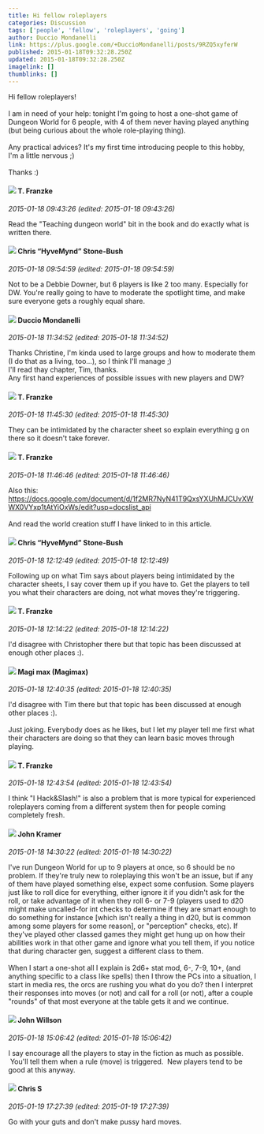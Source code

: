 ```yaml
---
title: Hi fellow roleplayers
categories: Discussion
tags: ['people', 'fellow', 'roleplayers', 'going']
author: Duccio Mondanelli
link: https://plus.google.com/+DuccioMondanelli/posts/9RZQ5xyferW
published: 2015-01-18T09:32:28.250Z
updated: 2015-01-18T09:32:28.250Z
imagelink: []
thumblinks: []
---
```


Hi fellow roleplayers!<br /><br />I am in need of your help: tonight I&#39;m going to host a one-shot game of Dungeon World for 6 people, with 4 of them never having played anything (but being curious about the whole role-playing thing).<br /><br />Any practical advices? It&#39;s my first time introducing people to this hobby, I&#39;m a little nervous ;)<br /><br />Thanks :)
<div id='comment z12xtvabskaed1flm22hsr1g1uuwwfeaq04'>
  <h4><img src='{{site.baseurl}}//images/avatars/110330901807759406775_photo.jpg'> T. Franzke</h4>
      <p><cite>2015-01-18 09:43:26 (edited: 2015-01-18 09:43:26)</cite></p>
        <p>Read the &quot;Teaching dungeon world&quot; bit in the book and do exactly what is written there.</p>
</div>
        

<div id='comment z12xtvabskaed1flm22hsr1g1uuwwfeaq04'>
  <h4><img src='{{site.baseurl}}//images/avatars/108053817066303198241_photo.jpg'> Chris “HyveMynd” Stone-Bush</h4>
      <p><cite>2015-01-18 09:54:59 (edited: 2015-01-18 09:54:59)</cite></p>
        <p>Not to be a Debbie Downer, but 6 players is like 2 too many. Especially for DW. You&#39;re really going to have to moderate the spotlight time, and make sure everyone gets a roughly equal share.</p>
</div>
        

<div id='comment z12xtvabskaed1flm22hsr1g1uuwwfeaq04'>
  <h4><img src='{{site.baseurl}}//images/avatars/108874856164126895669_photo.jpg'> Duccio Mondanelli</h4>
      <p><cite>2015-01-18 11:34:52 (edited: 2015-01-18 11:34:52)</cite></p>
        <p>Thanks Christine, I&#39;m kinda used to large groups and how to moderate them (I do that as a living, too...), so I think I&#39;ll manage ;)<br />I&#39;ll read thay chapter, Tim, thanks.<br />Any first hand experiences of possible issues with new players and DW?</p>
</div>
        

<div id='comment z12xtvabskaed1flm22hsr1g1uuwwfeaq04'>
  <h4><img src='{{site.baseurl}}//images/avatars/110330901807759406775_photo.jpg'> T. Franzke</h4>
      <p><cite>2015-01-18 11:45:30 (edited: 2015-01-18 11:45:30)</cite></p>
        <p>They can be intimidated by the character sheet so explain everything g on there so it doesn&#39;t take forever.</p>
</div>
        

<div id='comment z12xtvabskaed1flm22hsr1g1uuwwfeaq04'>
  <h4><img src='{{site.baseurl}}//images/avatars/110330901807759406775_photo.jpg'> T. Franzke</h4>
      <p><cite>2015-01-18 11:46:46 (edited: 2015-01-18 11:46:46)</cite></p>
        <p>Also this: <br /><a href="https://docs.google.com/document/d/1f2MR7NyN41T9QxsYXUhMJCUvXWWX0VYxp1tAtYiOxWs/edit?usp=docslist_api" class="ot-anchor">https://docs.google.com/document/d/1f2MR7NyN41T9QxsYXUhMJCUvXWWX0VYxp1tAtYiOxWs/edit?usp=docslist_api</a><br /><br />And read the world creation stuff I have linked to in this article.</p>
</div>
        

<div id='comment z12xtvabskaed1flm22hsr1g1uuwwfeaq04'>
  <h4><img src='{{site.baseurl}}//images/avatars/108053817066303198241_photo.jpg'> Chris “HyveMynd” Stone-Bush</h4>
      <p><cite>2015-01-18 12:12:49 (edited: 2015-01-18 12:12:49)</cite></p>
        <p>Following up on what Tim says about players being intimidated by the character sheets, I say cover them up if you have to. Get the players to tell you what their characters are doing, not what moves they&#39;re triggering.</p>
</div>
        

<div id='comment z12xtvabskaed1flm22hsr1g1uuwwfeaq04'>
  <h4><img src='{{site.baseurl}}//images/avatars/110330901807759406775_photo.jpg'> T. Franzke</h4>
      <p><cite>2015-01-18 12:14:22 (edited: 2015-01-18 12:14:22)</cite></p>
        <p>I&#39;d disagree with Christopher there but that topic has been discussed at enough other places :).</p>
</div>
        

<div id='comment z12xtvabskaed1flm22hsr1g1uuwwfeaq04'>
  <h4><img src='{{site.baseurl}}//images/avatars/101186759054914157594_photo.jpg'> Magi max (Magimax)</h4>
      <p><cite>2015-01-18 12:40:35 (edited: 2015-01-18 12:40:35)</cite></p>
        <p>I&#39;d disagree with Tim there but that topic has been discussed at enough other places :).﻿<br /><br />Just joking. Everybody does as he likes, but I let my player tell me first what their characters are doing so that they can learn basic moves through playing.</p>
</div>
        

<div id='comment z12xtvabskaed1flm22hsr1g1uuwwfeaq04'>
  <h4><img src='{{site.baseurl}}//images/avatars/110330901807759406775_photo.jpg'> T. Franzke</h4>
      <p><cite>2015-01-18 12:43:54 (edited: 2015-01-18 12:43:54)</cite></p>
        <p>I think &quot;I Hack&amp;Slash!&quot; is also a problem that is more typical for experienced roleplayers coming from a different system then for people coming completely fresh. </p>
</div>
        

<div id='comment z12xtvabskaed1flm22hsr1g1uuwwfeaq04'>
  <h4><img src='{{site.baseurl}}//images/avatars/102495403722649337449_photo.jpg'> John Kramer</h4>
      <p><cite>2015-01-18 14:30:22 (edited: 2015-01-18 14:30:22)</cite></p>
        <p>I&#39;ve run Dungeon World for up to 9 players at once, so 6 should be no problem. If they&#39;re truly new to roleplaying this won&#39;t be an issue, but if any of them have played something else, expect some confusion. Some players just like to roll dice for everything, either ignore it if you didn&#39;t ask for the roll, or take advantage of it when they roll 6- or 7-9 (players used to d20 might make uncalled-for int checks to determine if they are smart enough to do something for instance [which isn&#39;t really a thing in d20, but is common among some players for some reason], or &quot;perception&quot; checks, etc). If they&#39;ve played other classed games they might get hung up on how their abilities work in that other game and ignore what you tell them, if you notice that during character gen, suggest a different class to them.<br /><br />When I start a one-shot all I explain is 2d6+ stat mod, 6-, 7-9, 10+, (and anything specific to a class like spells) then I throw the PCs into a situation, I start in media res, the orcs are rushing you what do you do? then I interpret their responses into moves (or not) and call for a roll (or not), after a couple &quot;rounds&quot; of that most everyone at the table gets it and we continue.</p>
</div>
        

<div id='comment z12xtvabskaed1flm22hsr1g1uuwwfeaq04'>
  <h4><img src='{{site.baseurl}}//images/avatars/101166333067128993535_photo.jpg'> John Willson</h4>
      <p><cite>2015-01-18 15:06:42 (edited: 2015-01-18 15:06:42)</cite></p>
        <p>I say encourage all the players to stay in the fiction as much as possible.  You&#39;ll tell them when a rule (move) is triggered.  New players tend to be good at this anyway.</p>
</div>
        

<div id='comment z12xtvabskaed1flm22hsr1g1uuwwfeaq04'>
  <h4><img src='{{site.baseurl}}//images/avatars/101789477929813700533_photo.jpg'> Chris S</h4>
      <p><cite>2015-01-19 17:27:39 (edited: 2015-01-19 17:27:39)</cite></p>
        <p>Go with your guts and don&#39;t make pussy hard moves.</p>
</div>
        